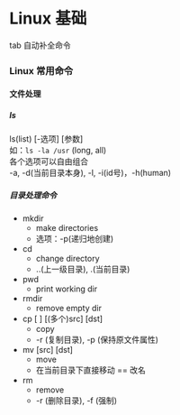 # Linux 基础

tab 自动补全命令
### Linux 常用命令
#### 文件处理
##### ls
ls(list) [-选项] [参数]  
如：`ls -la /usr` (long, all)  
各个选项可以自由组合  
-a, -d(当前目录本身), -l, -i(id号)，-h(human) 

##### 目录处理命令
- mkdir 
  - make directories
  - 选项：-p(递归地创建)
- cd
  - change directory
  - ..(上一级目录),  .(当前目录)
- pwd 
  - print working dir
- rmdir
  - remove empty dir
- cp [ ] [(多个)src] [dst]
  - copy
  - -r (复制目录), -p (保持原文件属性)
- mv [src] [dst]
  - move
  - 在当前目录下直接移动 == 改名
- rm
  - remove
  - -r (删除目录), -f (强制)